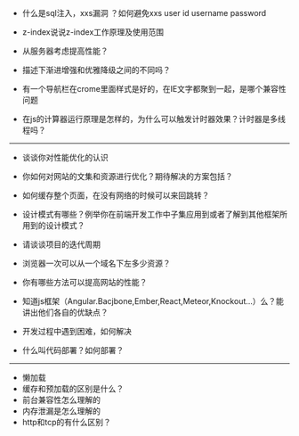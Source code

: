 - 什么是sql注入，xxs漏洞 ？如何避免xxs
    user
    id username password

- z-index说说z-index工作原理及使用范围
- 从服务器考虑提高性能？
- 描述下渐进增强和优雅降级之间的不同吗？
- 有一个导航栏在crome里面样式是好的，在IE文字都聚到一起，是哪个兼容性问题
- 在js的计算器运行原理是怎样的，为什么可以触发计时器效果？计时器是多线程吗？

---

- 谈谈你对性能优化的认识
- 你如何对网站的文集和资源进行优化？期待解决的方案包括？
- 如何缓存整个页面，在没有网络的时候可以来回跳转？
- 设计模式有哪些？例举你在前端开发工作中子集应用到或者了解到其他框架所用到的设计模式？
- 请谈谈项目的迭代周期
- 浏览器一次可以从一个域名下左多少资源？
- 你有哪些方法可以提高网站的性能？

- 知道js框架（Angular.Bacjbone,Ember,React,Meteor,Knockout...）么？能讲出他们各自的优缺点？
- 开发过程中遇到困难，如何解决
- 什么叫代码部署？如何部署？
---


- 懒加载
- 缓存和预加载的区别是什么？
- 前台兼容性怎么理解的
- 内存泄漏是怎么理解的
- http和tcp的有什么区别？
